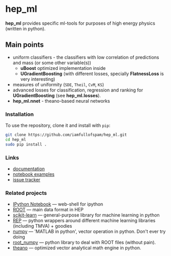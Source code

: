 # hep_ml
**hep_ml** provides specific ml-tools for purposes of high energy physics (written in python).


## Main points
* uniform classifiers - the classifiers with low correlation of predictions and mass (or some other variable(s))
  * __uBoost__ optimized implementation inside
  * __UGradientBoosting__ (with different losses, specially __FlatnessLoss__ is very interesting)
* measures of uniformity (`SDE`, `Theil`, `CvM`, `KS`)
* advanced losses for classification, regression and ranking for __UGradientBoosting__ (see **hep_ml.losses**).  
* **hep_ml.nnet** - theano-based neural networks 


### Installation
To use the repository, clone it and install with `pip`:
```bash
git clone https://github.com/iamfullofspam/hep_ml.git
cd hep_ml
sudo pip install .
```

### Links
* [documentation](https://iamfullofspam.github.io/hep_ml/)
* [notebook examples](https://github.com/iamfullofspam/hep_ml/tree/master/notebooks)
* [issue tracker](https://github.com/iamfullofspam/hep_ml/issues)

### Related projects 

* [IPython Notebook](http://ipython.org/notebook.html) &mdash; web-shell for ipython
* [ROOT](https://root.cern.ch/)  &mdash; main data format in HEP 
* [scikit-learn](http://scikit-learn.org/)  &mdash; general-purpose library for machine learning in python
* [REP](https://github.com/yandex/REP)  &mdash; python wrappers around different machine learning libraries (including TMVA) + goodies
* [numpy](http://www.numpy.org/)  &mdash; 'MATLAB in python', vector operation in python. Don't ever try doing 
* [root_numpy](http://rootpy.github.io/root_numpy/)  &mdash; python library to deal with ROOT files (without pain).
* [theano](http://deeplearning.net/software/theano/)  &mdash; optimized vector analytical math engine in python.

